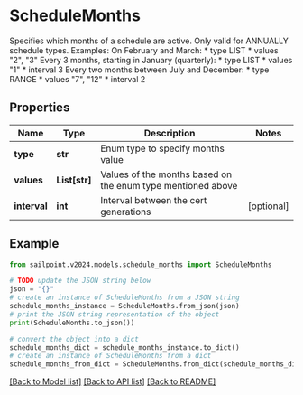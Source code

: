# ScheduleMonths

Specifies which months of a schedule are active. Only valid for ANNUALLY schedule types. Examples:  On February and March: * type LIST * values \"2\", \"3\"  Every 3 months, starting in January (quarterly): * type LIST * values \"1\" * interval 3  Every two months between July and December: * type RANGE * values \"7\", \"12\" * interval 2 

## Properties

Name | Type | Description | Notes
------------ | ------------- | ------------- | -------------
**type** | **str** | Enum type to specify months value | 
**values** | **List[str]** | Values of the months based on the enum type mentioned above | 
**interval** | **int** | Interval between the cert generations | [optional] 

## Example

```python
from sailpoint.v2024.models.schedule_months import ScheduleMonths

# TODO update the JSON string below
json = "{}"
# create an instance of ScheduleMonths from a JSON string
schedule_months_instance = ScheduleMonths.from_json(json)
# print the JSON string representation of the object
print(ScheduleMonths.to_json())

# convert the object into a dict
schedule_months_dict = schedule_months_instance.to_dict()
# create an instance of ScheduleMonths from a dict
schedule_months_from_dict = ScheduleMonths.from_dict(schedule_months_dict)
```
[[Back to Model list]](../README.md#documentation-for-models) [[Back to API list]](../README.md#documentation-for-api-endpoints) [[Back to README]](../README.md)


